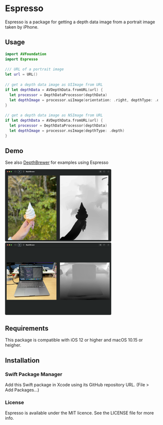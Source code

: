 # Espresso

Espresso is a package for getting a depth data image from a portrait image taken by iPhone.

## Usage

```swift
import AVFoundation
import Espresso

/// URL of a portrait image
let url = URL()

// get a depth data image as UIImage from URL
if let depthData = AVDepthData.fromURL(url) {
  let processor = DepthDataProcessor(depthData)
  let depthImage = processor.uiImage(orientation: .right, depthType: .depth)
}

// get a depth data image as NSImage from URL
if let depthData = AVDepthData.fromURL(url) {
  let processor = DepthDataProcessor(depthData)
  let depthImage = processor.nsImage(depthType: .depth)
}
```

## Demo

See also [DepthBrewer](https://github.com/Shakshi3104/DepthBrewer) for examples using Espresso

<p aline="center">
  <img src="materials/softcream_depth.png" width=350>
  <img src="materials/macbookpro_depth.png" width=350>
</p>



## Requirements

This package is compatible with iOS 12 or higher and macOS 10.15 or heigher.

## Installation
### Swift Package Manager

Add this Swift package in Xcode using its GitHub repository URL. (File > Add Packages...)

### License

Espresso is available under the MIT licence. See the LICENSE file for more info.
